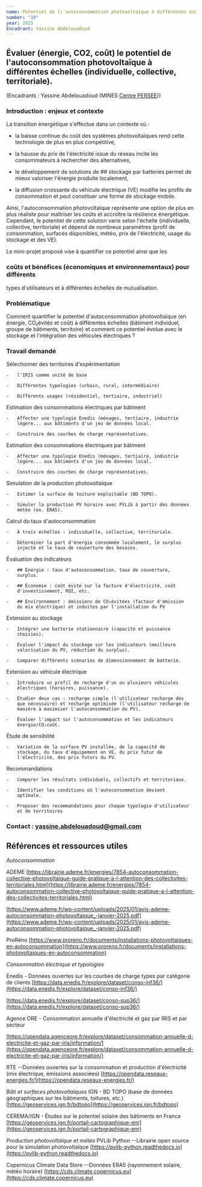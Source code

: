 ```yaml
---
name: Potentiel de l\'autoconsommation photovoltaïque à différentes échelles
number: "19"
year: 2025
Encadrant: Yassine Abdelouadoud
---
```


## Évaluer (énergie, CO2, coût) le potentiel de l\'autoconsommation photovoltaïque à différentes échelles (individuelle, collective, territoriale).

(Encadrants : Yassine Abdelouadoud (MINES [Centre PERSEE](https://www.minesparis.psl.eu/recherche/18-centres-de-recherche-5-domaines-disciplinaires/energetiques-et-procedes/le-centre-persee/)))

### Introduction : enjeux et contexte

La transition énergétique s'effectue dans un contexte où :

-   la baisse continue du coût des systèmes photovoltaïques rend
    cette technologie de plus en plus compétitive,

-   la  hausse du prix de l'électricité issue du réseau incite les
    consommateurs à rechercher des alternatives,

-   le développement de solutions de ## stockage par batteries permet
    de mieux valoriser l'énergie produite localement,

-   la diffusion croissante du véhicule électrique (VE) modifie les
    profils de consommation et peut constituer une forme de stockage
    mobile.

Ainsi, l'autoconsommation photovoltaïque représente une option de
plus en plus réaliste pour maîtriser les coûts et accroître la
résilience énergétique. Cependant, le potentiel de cette solution varie
selon l'échelle (individuelle, collective, territoriale) et dépend de
nombreux paramètres (profil de consommation, surfaces disponibles,
météo, prix de l'électricité, usage du stockage et des VE).

Le mini-projet proposé vise à quantifier ce potentiel ainsi que les
### coûts et bénéfices (économiques et environnementaux) pour différents
types d'utilisateurs et à différentes échelles de mutualisation.

### Problématique

Comment quantifier le potentiel d'autoconsommation photovoltaïque (en
énergie, CO₂évités et coût) à différentes échelles (bâtiment individuel,
groupe de bâtiments, territoire) et comment ce potentiel évolue avec le
stockage et l'intégration des véhicules électriques ?

### Travail demandé

Sélectionner des territoires d'expérimentation

    -   l'IRIS comme unité de base

    -   Différentes typologies (urbain, rural, intermédiaire)

    -   Différents usages (résidentiel, tertiaire, industriel)


Estimation des consommations électriques par bâtiment

    -   Affecter une typologie Enedis (ménages, tertiaire, industrie
        légère... aux bâtiments d'un jeu de données local.

    -   Construire des courbes de charge représentatives.


Estimation des consommations électriques par bâtiment

    -   Affecter une typologie Enedis (ménages, tertiaire, industrie
        légère... aux bâtiments d'un jeu de données local.

    -   Construire des courbes de charge représentatives.


Simulation de la production photovoltaïque

    -   Estimer la surface de toiture exploitable (BD TOPO).

    -   Simuler la production PV horaire avec PVLib à partir des données
        météo (ex. ERA5).


Calcul du taux d'autoconsommation

    -   À trois échelles : individuelle, collective, territoriale.

    -   Déterminer la part d'énergie consommée localement, le surplus
        injecté et le taux de couverture des besoins.


Évaluation des indicateurs

    -   ## Énergie : taux d'autoconsommation, taux de couverture,
        surplus.

    -   ## Économie : coût évité sur la facture d'électricité, coût
        d'investissement, ROI, etc.

    -   ## Environnement : émissions de CO₂évitées (facteur d'émission
        du mix électrique) et induites par l'installation du PV


Extension au stockage

    -   Intégrer une batterie stationnaire (capacité et puissance
        choisies).

    -   Évaluer l'impact du stockage sur les indicateurs (meilleure
        valorisation du PV, réduction du surplus).

    -   Comparer différents scénarios de dimensionnement de batterie.


Extension au véhicule électrique

    -   Introduire un profil de recharge d'un ou plusieurs véhicules
        électriques (horaires, puissance).

    -   Étudier deux cas : recharge simple (l'utilisateur recharge dès
        que nécessaire) et recharge optimisée (l'utilisateur recharge de
        manière à maximiser l'autoconsommation du PV).

    -   Évaluer l'impact sur l'autoconsommation et les indicateurs
        énergie/CO₂coût.


Étude de sensibilité

    -   Variation de la surface PV installée, de la capacité de
        stockage, du taux d'équipement en VE, du prix futur de
        l'électricité, des prix futurs du PV.


Recommandations

    -   Comparer les résultats individuels, collectifs et territoriaux.

    -   Identifier les conditions où l'autoconsommation devient
        optimale.

    -   Proposer des recommandations pour chaque typologie d'utilisateur
        et de territoires

### Contact : yassine.abdelouadoud@gmail.com

## Références et ressources utiles

*Autoconsommation*

ADEME [https://librairie.ademe.fr/energies/7854-autoconsommation-collective-photovoltaique-guide-pratique-a-l-attention-des-collectivites-territoriales.html](https://librairie.ademe.fr/energies/7854-autoconsommation-collective-photovoltaique-guide-pratique-a-l-attention-des-collectivites-territoriales.html)

[https://www.ademe.fr/wp-content/uploads/2025/01/avis-ademe-autoconsommation-photovoltaique_-janvier-2025.pdf](https://www.ademe.fr/wp-content/uploads/2025/01/avis-ademe-autoconsommation-photovoltaique_-janvier-2025.pdf)

ProRéno
[https://www.proreno.fr/documents/installations-photovoltaiques-en-autoconsommation](https://www.proreno.fr/documents/installations-photovoltaiques-en-autoconsommation)

*Consommation électrique et typologies*

Enedis - Données ouvertes sur les courbes de charge types par catégorie de clients
[https://data.enedis.fr/explore/dataset/conso-inf36/](https://data.enedis.fr/explore/dataset/conso-inf36/)

[https://data.enedis.fr/explore/dataset/conso-sup36/](https://data.enedis.fr/explore/dataset/conso-sup36/)

Agence ORE - Consommation annuelle d'électricité et gaz par IRIS et par secteur

[https://opendata.agenceore.fr/explore/dataset/consommation-annuelle-d-electricite-et-gaz-par-iris/information/](https://opendata.agenceore.fr/explore/dataset/consommation-annuelle-d-electricite-et-gaz-par-iris/information/)

RTE --Données ouvertes sur la consommation et production d'électricité (mix électrique, émissions associées)
[https://opendata.reseaux-energies.fr/](https://opendata.reseaux-energies.fr/)


*Bâti et surfaces photovoltaïques*
IGN - BD TOPO (base de données géographiques sur les bâtiments,
toitures, etc.)
[https://geoservices.ign.fr/bdtopo](https://geoservices.ign.fr/bdtopo)

CEREMA/IGN - Études sur le potentiel solaire des bâtiments en France
[https://geoservices.ign.fr/portail-cartographique-enr](https://geoservices.ign.fr/portail-cartographique-enr)

*Production photovoltaïque et météo*
PVLib Python --Librairie open source pour la simulation photovoltaïque
[https://pvlib-python.readthedocs.io](https://pvlib-python.readthedocs.io)

Copernicus Climate Data Store --Données ERA5 (rayonnement solaire, météo horaire)
[https://cds.climate.copernicus.eu](https://cds.climate.copernicus.eu)
